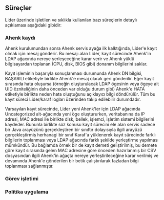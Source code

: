## Süreçler

Lider üzerinde işletilen ve sıklıkla kullanılan bazı süreçlerin detaylı açıklaması aşağıdaki gibidir:

### Ahenk kaydı

Ahenk kurulumundan sonra Ahenk servis ayağa ilk kalktığında, Lider'e kayıt olmak için mesaj gönderir. Bu mesajı alan Lider, kayıt
sürecinde Ahenk'in LDAP ağacında nereye yerleşeceğine karar verir ve Ahenk yüklü bilgisayardan toplanan (CPU, disk, BIOS gibi)
donanım bilgilerini saklar. 

Kayıt işleminin başarıyla sonuçlanması durumunda Ahenk DN bilgisi, BAŞARILI etiketiyle birlikte Ahenk'e mesaj olarak geri gönderilir.
Eğer kayıt sırasında hata oluşursa (örneğin oluşturulacak LDAP ögesinin veya ögeye ait UID özniteliğinin daha önceden var olduğu durum gibi)
Ahenk'e HATA etiketiyle birlikte neden hata oluştuğunu açıklayıcı bilgi döndürülür. Tüm bu kayıt süreci Lider/karaf logları üzerinden
takip edilebilir durumdadır.

Varsayılan kayıt sürecinde, Lider yeni Ahenk'ler için LDAP ağacında Uncategorized alt-ağacında yeni öge oluştururken, veritabanına
da IP adresi, MAC adresi ile birlikte disk, bellek, işlemci, işletim sistemi bilgilerini kaydeder. Bununla birlikte söz konusu
kayıt sürecini ele alan servis sadece bir Java arayüzünü gerçekleştiren bir sınıftır dolayısıyla ilgili arayüzü gerçekleştirmiş 
herhanagi bir sınıf Karaf'a yüklenerek kayıt sürecinde farklı bilgilerin toplanması veya LDAP ağacında farklı şekilde yerleştirme
yapılması mümkündür. Bu bağlamda örnek bir de kayıt demeti geliştirilmiş, bu demete göre kayıt sırasında gelen MAC adresine göre
önceden hazırlanmış bir CSV dosyasından ilgili Ahenk'in ağaçta nereye yerleştirileceğine karar verilmiş ve devamında Ahenk'e gönderilen
bir betik çalıştırılarak fazladan bilgi toplanması sağlanmıştır.

### Görev işletimi



### Politika uygulama
